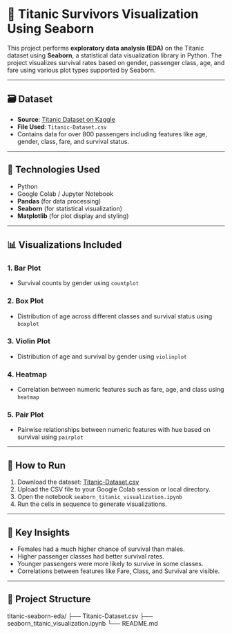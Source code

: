 # 🚢 Titanic Survivors Visualization Using Seaborn

This project performs **exploratory data analysis (EDA)** on the Titanic dataset using **Seaborn**, a statistical data visualization library in Python. 
The project visualizes survival rates based on gender, passenger class, age, and fare using various plot types supported by Seaborn.

---

## 🗃️ Dataset

- **Source**: [Titanic Dataset on Kaggle](https://www.kaggle.com/datasets/yasserh/titanic-dataset)
- **File Used**: `Titanic-Dataset.csv`
- Contains data for over 800 passengers including features like age, gender, class, fare, and survival status.

---

## 🧰 Technologies Used

- Python
- Google Colab / Jupyter Notebook
- **Pandas** (for data processing)
- **Seaborn** (for statistical visualization)
- **Matplotlib** (for plot display and styling)

---

## 📊 Visualizations Included

### 1. **Bar Plot**
- Survival counts by gender using `countplot`

### 2. **Box Plot**
- Distribution of age across different classes and survival status using `boxplot`

### 3. **Violin Plot**
- Distribution of age and survival by gender using `violinplot`

### 4. **Heatmap**
- Correlation between numeric features such as fare, age, and class using `heatmap`

### 5. **Pair Plot**
- Pairwise relationships between numeric features with hue based on survival using `pairplot`

---

## 🚀 How to Run

1. Download the dataset: [Titanic-Dataset.csv](https://www.kaggle.com/datasets/yasserh/titanic-dataset)
2. Upload the CSV file to your Google Colab session or local directory.
3. Open the notebook `seaborn_titanic_visualization.ipynb`
4. Run the cells in sequence to generate visualizations.

---

## 📌 Key Insights

- Females had a much higher chance of survival than males.
- Higher passenger classes had better survival rates.
- Younger passengers were more likely to survive in some classes.
- Correlations between features like Fare, Class, and Survival are visible.

---

## 📁 Project Structure

titanic-seaborn-eda/
├── Titanic-Dataset.csv
├── seaborn_titanic_visualization.ipynb
└── README.md
